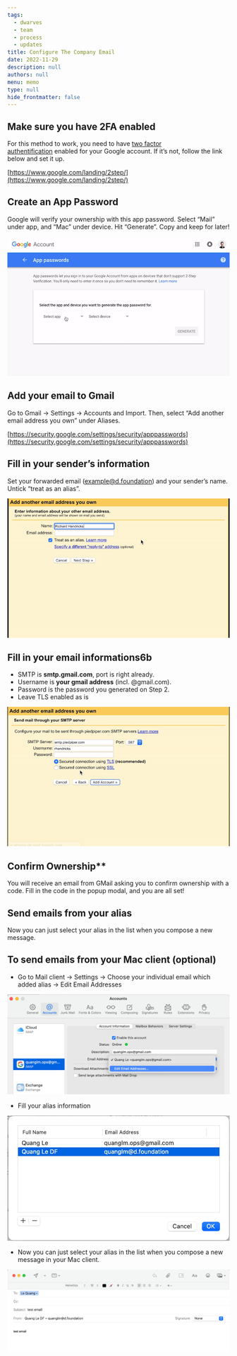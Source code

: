 ```yaml
---
tags: 
  - dwarves
  - team
  - process
  - updates
title: Configure The Company Email
date: 2022-11-29
description: null
authors: null
menu: memo
type: null
hide_frontmatter: false
---
```


## Make sure you have 2FA enabled
For this method to work, you need to have [two factor authentification](https://www.google.com/landing/2step/) enabled for your Google account. If it’s not, follow the link below and set it up.

[https://www.google.com/landing/2step/](https://www.google.com/landing/2step/)

## Create an App Password
Google will verify your ownership with this app password. Select “Mail” under app, and “Mac” under device. Hit “Generate”. Copy and keep for later!

![](assets/configure-the-company-email_75bba213e343be0d54245f70f1bb00b8_md5.gif)

## Add your email to Gmail
Go to Gmail -> Settings -> Accounts and Import. Then, select “Add another email address you own” under Aliases.

[https://security.google.com/settings/security/apppasswords](https://security.google.com/settings/security/apppasswords)

## Fill in your sender’s information
Set your forwarded email (example@d.foundation) and your sender’s name. Untick “treat as an alias”.

![](assets/configure-the-company-email_e40460b7c3bb0a5b24d84d2916ef058a_md5.gif)

## Fill in your email informations6b  
* SMTP is **smtp.gmail.com**, port is right already. 
* Username is **your gmail address** (incl. @gmail.com). 
* Password is the password you generated on Step 2. 
* Leave TLS enabled as is

![](assets/configure-the-company-email_a0083c2a2c03b49be443442fd9b9d388_md5.gif)

## Confirm Ownership**
You will receive an email from GMail asking you to confirm ownership with a code. Fill in the code in the popup modal, and you are all set!

## Send emails from your alias
Now you can just select your alias in the list when you compose a new message.

## To send emails from your Mac client (optional)
* Go to Mail client -> Settings -> Choose your individual email which added alias -> Edit Email Addresses

![](assets/configure-the-company-email_c636f82d2c678d9d015131573a8bd8e2_md5.webp)

* Fill your alias information

![](assets/configure-the-company-email_5ae2d96d24c6e58a28b97536eb54364e_md5.webp)

* Now you can just select your alias in the list when you compose a new message in your Mac client.

![](assets/configure-the-company-email_a064fb3d515cf37f25f840c5fc850689_md5.webp)

